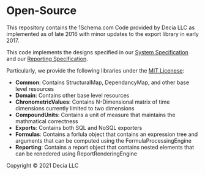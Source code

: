 # Open-Source

This repository contains the 1Schema.com Code provided by Decia LLC as implemented as of late 2016 with minor updates to the export library in early 2017.

This code implements the designs specified in our [System Specification](./IPCOM000255833D.pdf) and our [Reporting Specification](./DeciaLLC_1Schema_Reporting,pdf).

Particularly, we provide the following libraries under the [MIT Licenese](./LICENSE): 
* **Common**: Contains StructuralMap, DependancyMap, and other base level resources
* **Domain**: Contains other base level resources
* **ChronometricValues**: Contains N-Dimensional matrix of time dimensions currently limited to two dimensions
* **CompoundUnits**: Contains a unit of measure that maintains the mathmatical correctness
* **Exports**: Contains both SQL and NoSQL exporters
* **Formulas**: Contains a forlula object that contains an expression tree and arguments that can be computed using the FormulaProcessingEngine
* **Reporting**: Contains a report object that contains nested elements that can be renedered using ReportRenderingEngine


Copyright © 2021 Decia LLC